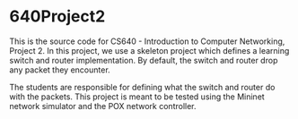 # 640Project2

This is the source code for CS640 - Introduction to Computer Networking, Project 2. In this project, we use a skeleton project which defines a learning switch and router implementation. By default, the switch and router drop any packet they encounter. 

The students are responsible for defining what the switch and router do with the packets. This project is meant to be tested using the Mininet network simulator and the POX network controller.
